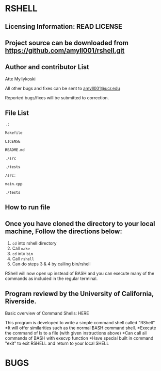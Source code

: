RSHELL
===

Licensing Information: READ LICENSE
---
Project source can be downloaded from https://github.com/amyll001/rshell.git
----

Author and contributor List
----
Atte Myllykoski

All other bugs and fixes can be sent to amyll001@ucr.edu

Reported bugs/fixes will be submitted to correction.

File List
----

```
.:

Makefile

LICENSE

README.md

./src

./tests
```
```
/src:

main.cpp
```
```
./tests
```
How to run file
----
Once you have cloned the directory to your local machine, 
Follow the directions below:
----
1. `cd` into rshell directory
2. Call `make`
3. `cd` into `bin`
4. Call `rshell`
5. Can do steps 3 & 4 by calling bin/rshell

RShell will now open up instead of BASH and you can execute many of
the commands as included in the regular terminal.

Program reviewd by the University of California, Riverside.
----
Basic overview of Command Shells: HERE

This program is developed to write a simple command shell called "RShell"
*It will offer similarities such as the normal BASH command shell.
*Execute the command of ls to a file (with given instructions above)
*Can call all commands of BASH with execvp function
*Have special built in command "exit" to exit RSHELL and return to your local SHELL

BUGS
====
